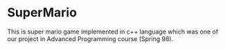 # SuperMario
This is super mario game implemented in c++ language which was one of our project in Advanced Programming course (Spring 98).

